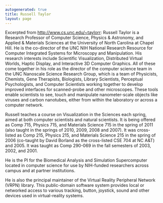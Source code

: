 ```yaml
---
autogenerated: true
title: Russell Taylor
layout: page
---
```


Excerpted from <http://www.cs.unc.edu/~taylorr>: Russell Taylor is a
Research Professor of Computer Science, Physics & Astronomy, and Applied
& Materials Sciences at the University of North Carolina at Chapel Hill.
He is the co-director of the UNC NIH National Research Resource for
Computer Integrated Systems for Microscopy and Manipulation. His
research interests include Scientific Visualization, Distributed Virtual
Worlds, Haptic Display, and Interactive 3D Computer Graphics. All of
these come together in his role as the director of the computer science
team in the UNC Nanoscale Science Research Group, which is a team of
Physicists, Chemists, Gene Therapists, Biologists, Library Scientists,
Perceptual Psychologists, and Computer Scientists working together to
develop improved interfaces for scanned-probe and other microscopes.
These tools enable scientists to see, touch and manipulate
nanometer-scale objects like viruses and carbon nanotubes, either from
within the laboratory or across a computer network.

Russell teaches a course on Visualization in the Sciences each spring,
aimed at both computer scientists and natural scientists. It is being
offered as Comp 715, Physics 715, and Materials Science 715 in the
spring of 2011 (also taught in the springs of 2010, 2009, 2008 and
2007). It was cross-listed as Comp 215, Physics 215, and Materials
Science 215 in the spring of 2006 (co-taught by David Borland as the
cross-listed CSE 704 at NC A&T) and 2005. It was taught as Comp 290-069
in the fall semesters of 2003, 2002, and 2001.

He is the PI for the Biomedical Analysis and Simulation Supercomputer
located in computer science for use by NIH-funded researchers across
campus and at partner institutions.

He is also the principal maintainer of the Virtual Reality Peripheral
Network (VRPN) library. This public-domain software system provides
local or networked access to various tracking, button, joystick, sound
and other devices used in virtual-reality systems.
